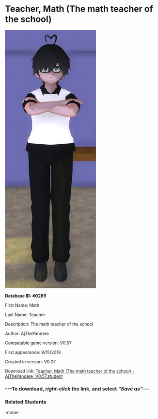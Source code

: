 # Teacher, Math (The math teacher of the school)

<img src="../../Files/Images/Teacher, Math (The math teacher of the school).png" title="Teacher, Math (The math teacher of the school) - AjTheYandere, V0.57">

**Database ID: #0289**

First Name: Math

Last Name: Teacher

Description: The math teacher of the school

Author: AjTheYandere

Compatable game version: V0.57

First appearance: 9/15/2018

Created in version: V0.27

Download link: <a href="https://raw.githubusercontent.com/Arbiter1223/Daigaku-Gurashi-Custom-Students/master/Files/Student%20Files/Teacher%2C%20Math%20(The%20math%20teacher%20of%20the%20school)%20-%20AjTheYandere%2C%20V0.57.student">Teacher, Math (The math teacher of the school) - AjTheYandere, V0.57.student</a>

### ---**To download, _right-click_ the link, and select _"Save as"_**---

### Related Students

-none-
